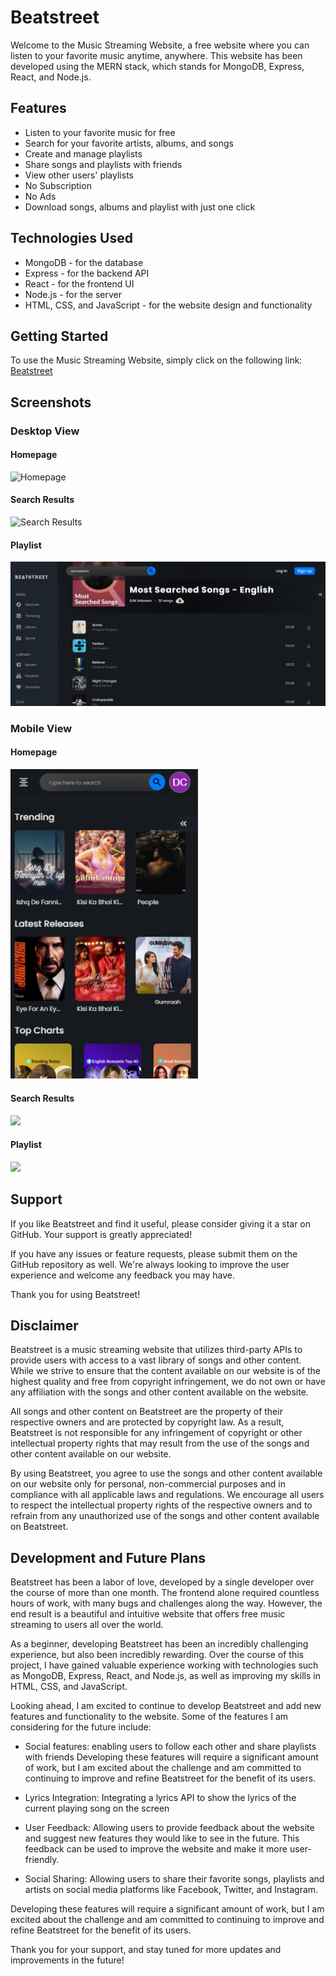 # Beatstreet

Welcome to the Music Streaming Website, a free website where you can listen to your favorite music anytime, anywhere. This website has been developed using the MERN stack, which stands for MongoDB, Express, React, and Node.js.

## Features

- Listen to your favorite music for free
- Search for your favorite artists, albums, and songs
- Create and manage playlists
- Share songs and playlists with friends
- View other users' playlists
- No Subscription
- No Ads
- Download songs, albums and playlist with just one click

## Technologies Used

- MongoDB - for the database
- Express - for the backend API
- React - for the frontend UI
- Node.js - for the server
- HTML, CSS, and JavaScript - for the website design and functionality

## Getting Started

To use the Music Streaming Website, simply click on the following link: [Beatstreet](https://beatstreet.netlify.app/)

## Screenshots

### Desktop View

#### Homepage

![Homepage](/images/DesktopHomepageSS.png)

#### Search Results

![Search Results](/images/DesktopSearchresult.png)

#### Playlist

![Playlist Creation](public/images/DesktopPlaylist.png)

### Mobile View

#### Homepage

<img src="public/images/MobileHomepage.png" width="300">

#### Search Results

<img src="/images/MobileSearch.png" width="300">

#### Playlist

<img src="/images/MobilePlaylist.png" width="300">

## Support

If you like Beatstreet and find it useful, please consider giving it a star on GitHub. Your support is greatly appreciated!

If you have any issues or feature requests, please submit them on the GitHub repository as well. We're always looking to improve the user experience and welcome any feedback you may have.

Thank you for using Beatstreet!

## Disclaimer

Beatstreet is a music streaming website that utilizes third-party APIs to provide users with access to a vast library of songs and other content. While we strive to ensure that the content available on our website is of the highest quality and free from copyright infringement, we do not own or have any affiliation with the songs and other content available on the website.

All songs and other content on Beatstreet are the property of their respective owners and are protected by copyright law. As a result, Beatstreet is not responsible for any infringement of copyright or other intellectual property rights that may result from the use of the songs and other content available on our website.

By using Beatstreet, you agree to use the songs and other content available on our website only for personal, non-commercial purposes and in compliance with all applicable laws and regulations. We encourage all users to respect the intellectual property rights of the respective owners and to refrain from any unauthorized use of the songs and other content available on Beatstreet.

## Development and Future Plans

Beatstreet has been a labor of love, developed by a single developer over the course of more than one month. The frontend alone required countless hours of work, with many bugs and challenges along the way. However, the end result is a beautiful and intuitive website that offers free music streaming to users all over the world.

As a beginner, developing Beatstreet has been an incredibly challenging experience, but also been incredibly rewarding. Over the course of this project, I have gained valuable experience working with technologies such as MongoDB, Express, React, and Node.js, as well as improving my skills in HTML, CSS, and JavaScript.

Looking ahead, I am excited to continue to develop Beatstreet and add new features and functionality to the website. Some of the features I am considering for the future include:

- Social features: enabling users to follow each other and share playlists with friends
  Developing these features will require a significant amount of work, but I am excited about the challenge and am committed to continuing to improve and refine Beatstreet for the benefit of its users.

- Lyrics Integration: Integrating a lyrics API to show the lyrics of the current playing song on the screen

- User Feedback: Allowing users to provide feedback about the website and suggest new features they would like to see in the future. This feedback can be used to improve the website and make it more user-friendly.

- Social Sharing: Allowing users to share their favorite songs, playlists and artists on social media platforms like Facebook, Twitter, and Instagram.

Developing these features will require a significant amount of work, but I am excited about the challenge and am committed to continuing to improve and refine Beatstreet for the benefit of its users.

Thank you for your support, and stay tuned for more updates and improvements in the future!
